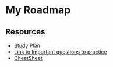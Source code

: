 # My Roadmap

## Resources
* [Study Plan](https://www.techinterviewhandbook.org/coding-interview-study-plan/)
* [Link to Important questions to practice](https://www.techinterviewhandbook.org/best-practice-questions/)
* [CheatSheet](https://github.com/ashishps1/awesome-leetcode-resources?tab=readme-ov-file)